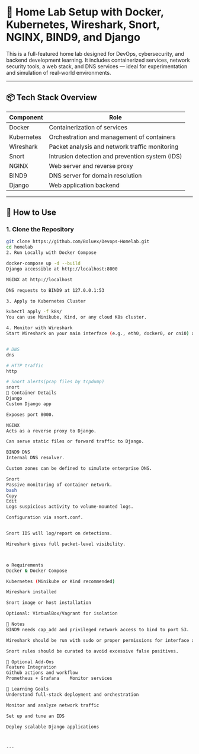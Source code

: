 # 🧪 Home Lab Setup with Docker, Kubernetes, Wireshark, Snort, NGINX, BIND9, and Django

This is a full-featured home lab designed for DevOps, cybersecurity, and backend development learning. It includes containerized services, network security tools, a web stack, and DNS services — ideal for experimentation and simulation of real-world environments.

---

## 📦 Tech Stack Overview

| Component   | Role                                             |
|-------------|--------------------------------------------------|
| Docker      | Containerization of services                    |
| Kubernetes  | Orchestration and management of containers       |
| Wireshark   | Packet analysis and network traffic monitoring   |
| Snort       | Intrusion detection and prevention system (IDS) |
| NGINX       | Web server and reverse proxy                     |
| BIND9       | DNS server for domain resolution                 |
| Django      | Web application backend                          |


---

## 🚀 How to Use

### 1. Clone the Repository

```bash
git clone https://github.com/Boluex/Devops-Homelab.git
cd homelab
2. Run Locally with Docker Compose

docker-compose up -d --build
Django accessible at http://localhost:8000

NGINX at http://localhost

DNS requests to BIND9 at 127.0.0.1:53

3. Apply to Kubernetes Cluster

kubectl apply -f k8s/
You can use Minikube, Kind, or any cloud K8s cluster.

4. Monitor with Wireshark
Start Wireshark on your main interface (e.g., eth0, docker0, or cni0) and use filters like:


# DNS
dns

# HTTP traffic
http

# Snort alerts(pcap files by tcpdump)
snort
🧱 Container Details
Django
Custom Django app 

Exposes port 8000.

NGINX
Acts as a reverse proxy to Django.

Can serve static files or forward traffic to Django.

BIND9 DNS
Internal DNS resolver.

Custom zones can be defined to simulate enterprise DNS.

Snort
Passive monitoring of container network.
bash
Copy
Edit
Logs suspicious activity to volume-mounted logs.

Configuration via snort.conf.


Snort IDS will log/report on detections.

Wireshark gives full packet-level visibility.



⚙️ Requirements
Docker & Docker Compose

Kubernetes (Minikube or Kind recommended)

Wireshark installed

Snort image or host installation

Optional: VirtualBox/Vagrant for isolation

📓 Notes
BIND9 needs cap_add and privileged network access to bind to port 53.

Wireshark should be run with sudo or proper permissions for interface access.

Snort rules should be curated to avoid excessive false positives.

🔐 Optional Add-Ons
Feature	Integration
Github actions and workflow
Prometheus + Grafana	Monitor services

🧠 Learning Goals
Understand full-stack deployment and orchestration

Monitor and analyze network traffic

Set up and tune an IDS

Deploy scalable Django applications



---






